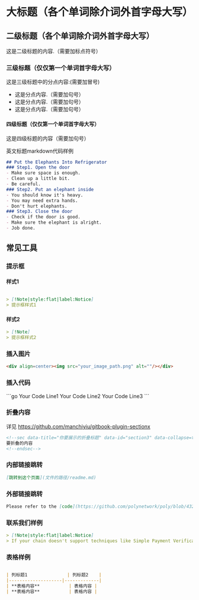 <h1 align="center">大标题（各个单词除介词外首字母大写）</h1>

## 二级标题（各个单词除介词外首字母大写）
这是二级标题的内容.（需要加标点符号）

### 三级标题（仅仅第一个单词首字母大写）
这是三级标题中的分点内容:(需要加冒号)
- 这是分点内容.（需要加句号）
- 这是分点内容.（需要加句号）
- 这是分点内容.（需要加句号）

#### 四级标题（仅仅第一个单词首字母大写）
这是四级标题的内容（需要加句号）

英文标题markdown代码样例
```markdown
## Put the Elephants Into Refrigerator
### Step1. Open the door
- Make sure space is enough.
- Clean up a little bit.
- Be careful.
### Step2. Put an elephant inside
- You should know it's heavy.
- You may need extra hands.
- Don't hurt elephants.
### Step3. Close the door
- Check if the door is good.
- Make sure the elephant is alright.
- Job done.
```
## 常见工具

### 提示框

#### 样式1
```markdown

> [!Note|style:flat|label:Notice]
> 提示框样式1
```

#### 样式2
```markdown
> [!Note]
> 提示框样式2
```

### 插入图片

```markdown
<div align=center><img src="your_image_path.png" alt=""/></div>
```

### 插入代码
\```go
Your Code Line1
Your Code Line2
Your Code Line3 
\```

### 折叠内容

详见 https://github.com/manchiyiu/gitbook-plugin-sectionx

```markdown
<!--sec data-title="你要展示的折叠标题" data-id="section3" data-collapse=true ces-->
要折叠的内容
<!--endsec-->
```


### 内部链接跳转

```markdown
[跳转到这个页面](文件的路径/readme.md)
```

### 外部链接跳转

```markdown
Please refer to the [code](https://github.com/polynetwork/poly/blob/4323af5cfcd2a3277653d5bdc4db015cd9755fee/native/service/cross_chain_manager/eth/utils.go#L41) for details.
```

### 联系我们样例

```markdown
> [!Note|style:flat|label:Notice]
> If your chain doesn't support techniques like Simple Payment Verification (SPV) protocol in Bitcoin or Light Ethereum Subprotocol (LES) in Ethereum, please get in touch with the 'poly team' via <a href="mailto:contact@poly.network">contact@poly.network</a> or https://discord.com/invite/y6MuEnq for more support.
```

### 表格样例

```markdown

| 列标题1               | 列标题2    |
|--------------------|-------------|
| **表格内容**           | 表格内容 |
| **表格内容**           | 表格内容 |

```

